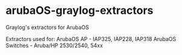 # arubaOS-graylog-extractors
Graylog's extractors for ArubaOS

Extractors used for:
ArubaOS AP - IAP325, IAP228, IAP318
ArubaOS Switches - Aruba/HP 2530/2540, 54xx
